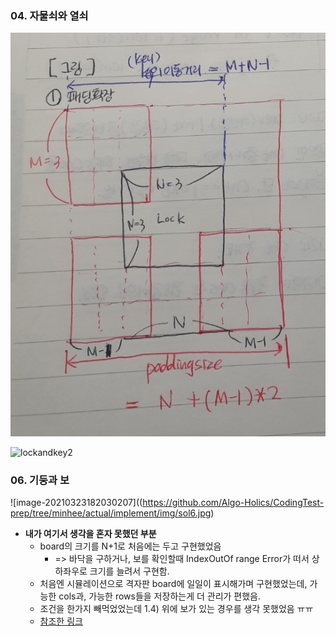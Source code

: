 ### 04. 자물쇠와 열쇠

![lockandkey1](https://github.com/Algo-Holics/CodingTest-prep/blob/minhee/actual/implement/img/sol4-1.jpg)

![lockandkey2](https://github.com/Algo-Holics/CodingTest-prep/tree/minhee/actual/implement/img/sol4-2.jpg)

### 06. 기둥과 보

![image-20210323182030207]((https://github.com/Algo-Holics/CodingTest-prep/tree/minhee/actual/implement/img/sol6.jpg)

* **내가 여기서 생각을 혼자 못했던 부분**
  * board의 크기를 N+1로 처음에는 두고 구현했었음 
    * => 바닥을 구하거나, 보를 확인할때 IndexOutOf range Error가 떠서 상하좌우로 크기를 늘려서 구현함. 
  * 처음엔 시뮬레이션으로 격자판 board에 일일이 표시해가며 구현했었는데, 가능한 cols과, 가능한 rows들을 저장하는게 더 관리가 편했음.
  * 조건을 한가지 빼먹었었는데 1.4) 위에 보가 있는 경우를 생각 못했었음 ㅠㅠ
  * [참조한 링크](https://leveloper.tistory.com/100)

